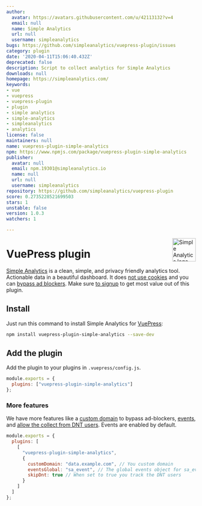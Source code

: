 ```yaml
---
author:
  avatar: https://avatars.githubusercontent.com/u/42113132?v=4
  email: null
  name: Simple Analytics
  url: null
  username: simpleanalytics
bugs: https://github.com/simpleanalytics/vuepress-plugin/issues
category: plugin
date: '2020-04-11T15:06:40.432Z'
deprecated: false
description: Script to collect analytics for Simple Analytics
downloads: null
homepage: https://simpleanalytics.com/
keywords:
- vue
- vuepress
- vuepress-plugin
- plugin
- simple analytics
- simple-analytics
- simpleanalytics
- analytics
license: false
maintainers: null
name: vuepress-plugin-simple-analytics
npm: https://www.npmjs.com/package/vuepress-plugin-simple-analytics
publisher:
  avatar: null
  email: npm.19301@simpleanalytics.io
  name: null
  url: null
  username: simpleanalytics
repository: https://github.com/simpleanalytics/vuepress-plugin
score: 0.2735228521699503
stars: 1
unstable: false
version: 1.0.3
watchers: 1

---
```


<a href="https://simpleanalytics.com/?ref=github.com/simpleanalytics/vuepress-plugin">
  <img src="https://assets.simpleanalytics.com/images/logos/logo-github-readme.png" alt="Simple Analytics logo" align="right" height="62" />
</a>

# VuePress plugin

[Simple Analytics](https://simpleanalytics.com) is a clean, simple, and privacy friendly analytics tool. Actionable data in a beautiful dashboard. It does [not use cookies](https://docs.simpleanalytics.com/what-we-collect) and you can [bypass ad blockers](https://docs.simpleanalytics.com/bypass-ad-blockers). Make sure [to signup](https://simpleanalytics.com) to get most value out of this plugin.

## Install

Just run this command to install Simple Analytics for [VuePress](https://vuepress.vuejs.org/):

```bash
npm install vuepress-plugin-simple-analytics --save-dev
```

## Add the plugin

Add the plugin to your plugins in `.vuepress/config.js`.

```js
module.exports = {
  plugins: ["vuepress-plugin-simple-analytics"]
};
```

### More features

We have more features like a [custom domain](https://docs.simpleanalytics.com/bypass-ad-blockers) to bypass ad-blockers, [events](https://docs.simpleanalytics.com/events), and [allow the collect from DNT users](https://docs.simpleanalytics.com/dnt). Events are enabled by default.

```js
module.exports = {
  plugins: [
    [
      "vuepress-plugin-simple-analytics",
      {
        customDomain: "data.example.com", // You custom domain
        eventsGlobal: "sa_event", // The global events object for sa_event("click_button")
        skipDnt: true // When set to true you track the DNT users
      }
    ]
  ]
};
```
